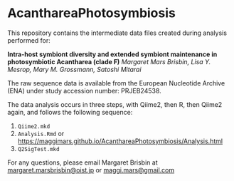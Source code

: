 # AcanthareaPhotosymbiosis

This repository contains the intermediate data files created during analysis performed for: 
      
**Intra-host symbiont diversity and extended symbiont maintenance in photosymbiotic Acantharea (clade F)**
*Margaret Mars Brisbin, Lisa Y. Mesrop, Mary M. Grossmann, Satoshi Mitarai*

The raw sequence data is available from the European Nucleotide Archive (ENA) under study accession number: PRJEB24538.

The data analysis occurs in three steps, with Qiime2, then R, then Qiime2 again, and follows the following sequence: 

1. `Qiime2.mkd`
2. `Analysis.Rmd` or https://maggimars.github.io/AcanthareaPhotosymbiosis/Analysis.html
3. `Q2SigTest.mkd`

For any questions, please email Margaret Brisbin at margaret.marsbrisbin@oist.jp or maggi.mars@gmail.com
